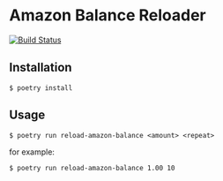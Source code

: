 # Amazon Balance Reloader

[![Build Status](https://img.shields.io/github/actions/workflow/status/jacebrowning/pomace-amazon/main.yml?branch=main&label=build)](https://github.com/jacebrowning/pomace-amazon/actions)

## Installation

```
$ poetry install
```

## Usage

```
$ poetry run reload-amazon-balance <amount> <repeat>
```

for example:

```
$ poetry run reload-amazon-balance 1.00 10
```
